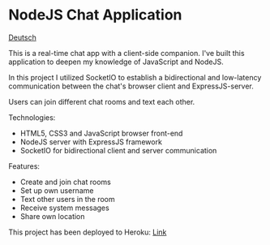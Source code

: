 # NodeJS Chat Application
[Deutsch](./README_DE.md)

This is a real-time chat app with a client-side companion. I've built this application to deepen my knowledge of JavaScript and NodeJS. 

In this project I utilized SocketIO to establish a bidirectional and low-latency communication between the chat's browser client and ExpressJS-server.

Users can join different chat rooms and text each other. 

Technologies:

*   HTML5, CSS3 and JavaScript browser front-end
*   NodeJS server with ExpressJS framework
*   SocketIO for bidirectional client and server communication

Features:

*   Create and join chat rooms
*   Set up own username
*   Text other users in the room
*   Receive system messages
*   Share own location

This project has been deployed to Heroku: [Link](https://donat-chat-app.herokuapp.com/)
